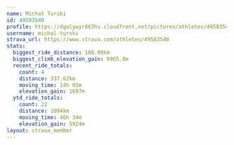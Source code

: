 ```yaml
---
name: Michał Turski
id: 49583540
profile: https://dgalywyr863hv.cloudfront.net/pictures/athletes/49583540/14729338/2/large.jpg
username: michal-turski
strava_url: https://www.strava.com/athletes/49583540
stats:
  biggest_ride_distance: 180.09km
  biggest_climb_elevation_gain: 8965.8m
  recent_ride_totals:
    count: 4
    distance: 337.62km
    moving_time: 14h 03m
    elevation_gain: 1697m
  ytd_ride_totals:
    count: 22
    distance: 1094km
    moving_time: 46h 34m
    elevation_gain: 5924m
layout: strava_member
--- 
```

